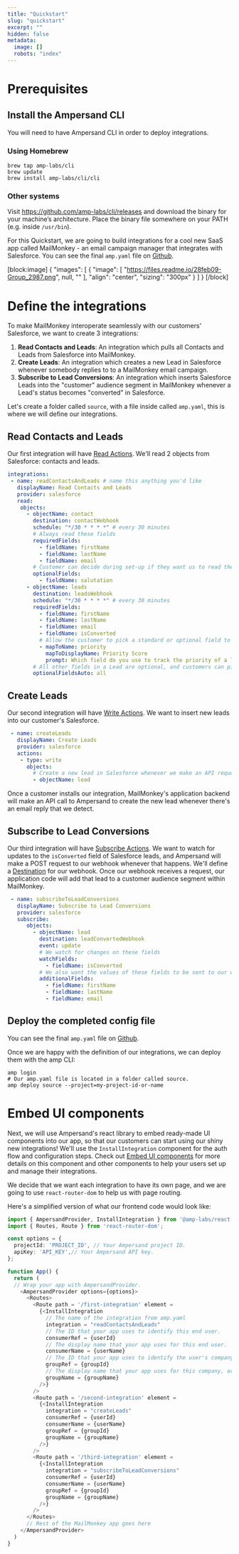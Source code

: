 ```yaml
---
title: "Quickstart"
slug: "quickstart"
excerpt: ""
hidden: false
metadata: 
  image: []
  robots: "index"
---
```


# Prerequisites

## Install the Ampersand CLI
You will need to have Ampersand CLI in order to deploy integrations. 

### Using Homebrew

```
brew tap amp-labs/cli
brew update
brew install amp-labs/cli/cli
```

### Other systems

Visit https://github.com/amp-labs/cli/releases and download the binary for your machine’s architecture. Place the binary file somewhere on your PATH (e.g. inside `/usr/bin`).

For this Quickstart, we are going to build integrations for a cool new SaaS app called MailMonkey - an email campaign manager that integrates with Salesforce. You can see the final `amp.yaml` file on [Github](https://github.com/amp-labs/samples/blob/main/quickstart/amp.yaml).

[block:image]
{
  "images": [
    {
      "image": [
        "https://files.readme.io/28feb09-Group_2987.png",
        null,
        ""
      ],
      "align": "center",
      "sizing": "300px"
    }
  ]
}
[/block]


# Define the integrations

To make MailMonkey interoperate seamlessly with our customers' Salesforce, we want to create 3 integrations:

1. **Read Contacts and Leads**: An integration which pulls all Contacts and Leads from Salesforce into MailMonkey.
2. **Create Leads**: An integration which creates a new Lead in Salesforce whenever somebody replies to to a MailMonkey email campaign.
3. **Subscribe to Lead Conversions**: An integration which inserts Salesforce Leads into the "customer" audience segment in MailMonkey whenever a Lead's status becomes "converted" in Salesforce.

Let's create a folder called `source`, with a file inside called `amp.yaml`, this is where we will define our integrations.

## Read Contacts and Leads

Our first integration will have [Read Actions](doc:read-actions). We'll read 2 objects from Salesforce: contacts and leads.

```yaml
integrations:
 - name: readContactsAndLeads # name this anything you'd like
   displayName: Read Contacts and Leads
   provider: salesforce
   read:
    objects:
      - objectName: contact
        destination: contactWebhook
        schedule: "*/30 * * * *" # every 30 minutes
        # Always read these fields
        requiredFields:
          - fieldName: firstName
          - fieldName: lastName
          - fieldName: email
        # Customer can decide during set-up if they want us to read these fields
        optionalFields:
          - fieldName: salutation
      - objectName: leads
        destination: leadsWebhook
        schedule: "*/30 * * * *" # every 30 minutes
        requiredFields:
          - fieldName: firstName
          - fieldName: lastName
          - fieldName: email
          - fieldName: isConverted
          # Allow the customer to pick a standard or optional field to map to priority score
          - mapToName: priority
            mapToDisplayName: Priority Score
            prompt: Which field do you use to track the priority of a lead?
        # All other fields in a Lead are optional, and customers can pick during set up
        optionalFieldsAuto: all
```

## Create Leads

Our second integration will have [Write Actions](doc:write-actions). We want to insert new leads into our customer's Salesforce.

```yaml
 - name: createLeads
   displayName: Create Leads
   provider: salesforce
   actions:
    - type: write
      objects:
        # Create a new lead in Salesforce whenever we make an API request.
        - objectName: lead
```

Once a customer installs our integration, MailMonkey's application backend will make an API call to Ampersand to create the new lead whenever there's an email reply that we detect.

## Subscribe to Lead Conversions

Our third integration will have [Subscribe Actions](doc:subscribe-actions). We want to watch for updates to the `isConverted` field of Salesforce leads, and Ampersand will make a POST request to our webhook whenever that happens. We'll define a [Destination](doc:destinations) for our webhook. Once our webhook receives a request, our application code will add that lead to a customer audience segment within MailMonkey.

```yaml
 - name: subscribeToLeadConversions
   displayName: Subscribe to Lead Conversions
   provider: salesforce
   subscribe:
      objects:
        - objectName: lead
          destination: leadConvertedWebhook          
          event: update
          # We watch for changes on these fields
          watchFields:
            - fieldName: isConverted
          # We also want the values of these fields to be sent to our webhook.
          additionalFields:
            - fieldName: firstName
            - fieldName: lastName
            - fieldName: email            
```

## Deploy the completed config file

You can see the final `amp.yaml` file on [Github](https://github.com/amp-labs/samples/blob/main/quickstart/amp.yaml). 

Once we are happy with the definition of our integrations, we can deploy them with the amp CLI:

```
amp login
# Our amp.yaml file is located in a folder called source.
amp deploy source --project=my-project-id-or-name
```

# Embed UI components

Next, we will use Ampersand's react library to embed ready-made UI components into our app, so that our customers can start using our shiny new integrations! We'll use the `InstallIntegration` component for the auth flow and configuration steps. Check out [Embed UI components](doc:embeddable-ui-components) for more details on this component and other components to help your users set up and manage their integrations. 

We decide that we want each integration to have its own page, and we are going to use `react-router-dom` to help us with page routing.

Here's a simplified version of what our frontend code would look like:

```typescript
import { AmpersandProvider, InstallIntegration } from '@amp-labs/react';
import { Routes, Route } from 'react-router-dom';

const options = {
  projectId: 'PROJECT_ID', // Your Ampersand project ID.
  apiKey: 'API_KEY',// Your Ampersand API key.
};

function App() {
  return (
  // Wrap your app with AmpersandProvider.
    <AmpersandProvider options={options}>
      <Routes>
        <Route path = '/first-integration' element =
          {<InstallIntegration 
            // The name of the integration from amp.yaml
            integration = "readContactsAndLeads"
            // The ID that your app uses to identify this end user.
            consumerRef = {userId}
            // The display name that your app uses for this end user.
            consumerName = {userName}
            // The ID that your app uses to identify the user's company, org, or team.
            groupRef = {groupId}
            // The display name that your app uses for this company, org or team.
            groupName = {groupName}
          />}
        />
        <Route path = '/second-integration' element =
          {<InstallIntegration 
            integration = "createLeads"
            consumerRef = {userId}
            consumerName = {userName}
            groupRef = {groupId}
            groupName = {groupName}
          />}
        />
        <Route path = '/third-integration' element =
          {<InstallIntegration 
            integration = "subscribeToLeadConversions"
            consumerRef = {userId}
            consumerName = {userName}
            groupRef = {groupId}
            groupName = {groupName}
          />}
        />          
      </Routes>
      // Rest of the MailMonkey app goes here
    </AmpersandProvider>
  )
}
```
